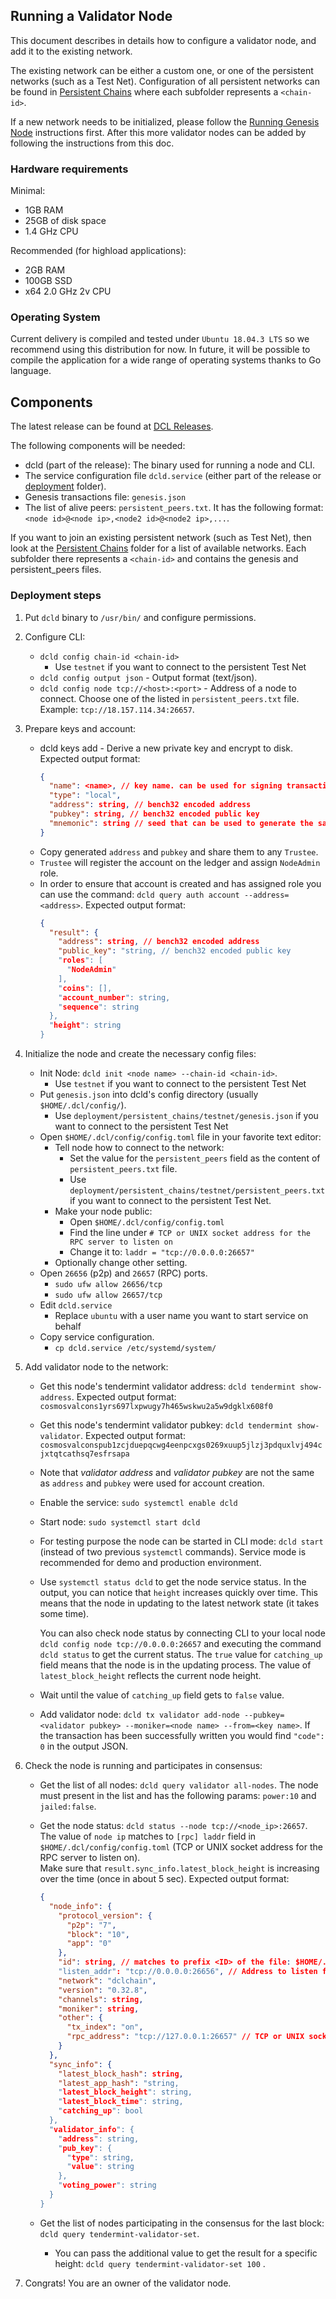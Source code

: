 ## Running a Validator Node

This document describes in details how to configure a validator node, and add it to the existing network.

The existing network can be either a custom one, or one of the persistent networks (such as a Test Net).
Configuration of all persistent networks can be found in [Persistent Chains](../deployment/persistent_chains)
where each subfolder represents a `<chain-id>`.

If a new network needs to be initialized, please follow the [Running Genesis Node](running-genesis-node.md)
instructions first. After this more validator nodes can be added by following the instructions from this doc. 
 

### Hardware requirements

Minimal:
- 1GB RAM
- 25GB of disk space
- 1.4 GHz CPU

Recommended (for highload applications):
- 2GB RAM
- 100GB SSD
- x64 2.0 GHz 2v CPU

### Operating System

Current delivery is compiled and tested under `Ubuntu 18.04.3 LTS` so we recommend using this distribution for now. In future, it will be possible to compile the application for a wide range of operating systems thanks to Go language.

## Components

The latest release can be found at [DCL Releases](https://github.com/zigbee-alliance/distributed-compliance-ledger/releases).

The following components will be needed:

* dcld (part of the release): The binary used for running a node and CLI.
* The service configuration file `dcld.service` 
(either part of the release or [deployment](https://github.com/zigbee-alliance/distributed-compliance-ledger/deployment) folder).    
* Genesis transactions file: `genesis.json`
* The list of alive peers: `persistent_peers.txt`. It has the following format: `<node id>@<node ip>,<node2 id>@<node2 ip>,...`.

If you want to join an existing persistent network (such as Test Net), then look at the [Persistent Chains](../deployment/persistent_chains)
folder for a list of available networks. Each subfolder there represents a `<chain-id>` 
and contains the genesis and persistent_peers files. 

### Deployment steps

1. Put `dcld` binary to `/usr/bin/` and configure permissions.

2. Configure CLI:
    * `dcld config chain-id <chain-id>`
      * Use `testnet` if you want to connect to the persistent Test Net
    * `dcld config output json` - Output format (text/json).
    * `dcld config node tcp://<host>:<port>` - Address of a node to connect. 
    Choose one of the listed in `persistent_peers.txt` file. 
    Example: `tcp://18.157.114.34:26657`.

3. Prepare keys and account:
    * dcld keys add <name> - Derive a new private key and encrypt to disk.
    Expected output format: 
        ```json
        {
          "name": <name>, // key name. can be used for signing transactions
          "type": "local",
          "address": string, // bench32 encoded address
          "pubkey": string, // bench32 encoded public key
          "mnemonic": string // seed that can be used to generate the same private/public key pair
        }
        ```
    * Copy generated `address` and `pubkey` and share them to any `Trustee`. 
    * `Trustee` will register the account on the ledger and assign `NodeAdmin` role.
    * In order to ensure that account is created and has assigned role you can use the command: 
    `dcld query auth account --address=<address>`.
    Expected output format: 
        ```json
        {
          "result": {
            "address": string, // bench32 encoded address
            "public_key": "string, // bench32 encoded public key
            "roles": [
              "NodeAdmin"
            ],
            "coins": [],
            "account_number": string,
            "sequence": string
          },
          "height": string
        }
        ```

4. Initialize the node and create the necessary config files:
    * Init Node: `dcld init <node name> --chain-id <chain-id>`.
        * Use `testnet` if you want to connect to the persistent Test Net
    * Put `genesis.json` into dcld's config directory (usually `$HOME/.dcl/config/`).
        * Use `deployment/persistent_chains/testnet/genesis.json` if you want to connect to the persistent Test Net
    * Open `$HOME/.dcl/config/config.toml` file in your favorite text editor:
        * Tell node how to connect to the network:
            * Set the value for the `persistent_peers` field as the content of `persistent_peers.txt` file.
            * Use `deployment/persistent_chains/testnet/persistent_peers.txt` if you want to connect to the persistent Test Net.
        * Make your node public:
            * Open `$HOME/.dcl/config/config.toml`
            * Find the line under `# TCP or UNIX socket address for the RPC server to listen on`
            * Change it to: `laddr = "tcp://0.0.0.0:26657"`
        * Optionally change other setting.
    * Open `26656` (p2p) and `26657` (RPC) ports. 
        * `sudo ufw allow 26656/tcp`
        * `sudo ufw allow 26657/tcp`
    * Edit `dcld.service`
        * Replace `ubuntu` with a user name you want to start service on behalf
    * Copy service configuration.
        * `cp dcld.service /etc/systemd/system/`

5. Add validator node to the network:
   * Get this node's tendermint validator address: `dcld tendermint show-address`.
       Expected output format: 
           ```
           cosmosvalcons1yrs697lxpwugy7h465wskwu2a5w9dgklx608f0
           ```
   * Get this node's tendermint validator pubkey: `dcld tendermint show-validator`.
       Expected output format: 
           ```
           cosmosvalconspub1zcjduepqcwg4eenpcxgs0269xuup5jlzj3pdquxlvj494cjxtqtcathsq7esfrsapa
           ```
   * Note that *validator address* and *validator pubkey* are not the same as `address` and `pubkey` were used for account creation.

   * Enable the service: `sudo systemctl enable dcld`
   * Start node: `sudo systemctl start dcld`
    
   * For testing purpose the node can be started in CLI mode: `dcld start` (instead of two previous `systemctl` commands).
   Service mode is recommended for demo and production environment.
   
   * Use `systemctl status dcld` to get the node service status. 
    In the output, you can notice that `height` increases quickly over time. 
    This means that the node in updating to the latest network state (it takes some time).
        
        You can also check node status by connecting CLI to your local node `dcld config node tcp://0.0.0.0:26657`
        and executing the command `dcld status` to get the current status.
        The `true` value for `catching_up` field means that the node is in the updating process.
        The value of `latest_block_height` reflects the current node height.
       
   * Wait until the value of `catching_up` field gets to `false` value.
      
   * Add validator node: `dcld tx validator add-node --pubkey=<validator pubkey> --moniker=<node name> --from=<key name>`.
   If the transaction has been successfully written you would find `"code": 0` in the output JSON. 

6. Check the node is running and participates in consensus:
    * Get the list of all nodes: `dcld query validator all-nodes`. 
    The node must present in the list and has the following params: `power:10` and `jailed:false`.

    * Get the node status: `dcld status --node tcp://<node_ip>:26657`. 
    The value of `node ip` matches to `[rpc] laddr` field in `$HOME/.dcl/config/config.toml`
    (TCP or UNIX socket address for the RPC server to listen on).  
    Make sure that `result.sync_info.latest_block_height` is increasing over the time (once in about 5 sec).
       Expected output format: 
        ```json
        {
          "node_info": {
            "protocol_version": {
              "p2p": "7",
              "block": "10",
              "app": "0"
            },
            "id": string, // matches to prefix <ID> of the file: $HOME/.dcl/config/gentx/gentx-<ID>.json
            "listen_addr": "tcp://0.0.0.0:26656", // Address to listen for incoming connections. Matches to $HOME/.dcl/config/config.toml [p2p] `laddr` filed.
            "network": "dclchain",
            "version": "0.32.8",
            "channels": string,
            "moniker": string,
            "other": {
              "tx_index": "on",
              "rpc_address": "tcp://127.0.0.1:26657" // TCP or UNIX socket address for the RPC server to listen on. Matches to $HOME/.dcl/config/config.toml [rpc] `laddr` filed. 
            }
          },
          "sync_info": {
            "latest_block_hash": string,
            "latest_app_hash": "string,
            "latest_block_height": string,
            "latest_block_time": string,
            "catching_up": bool
          },
          "validator_info": {
            "address": string,
            "pub_key": {
              "type": string,
              "value": string
            },
            "voting_power": string
          }
        }
        ```
    
    * Get the list of nodes participating in the consensus for the last block: `dcld query tendermint-validator-set`.
        * You can pass the additional value to get the result for a specific height: `dcld query tendermint-validator-set 100`  .
      
7. Congrats! You are an owner of the validator node.
